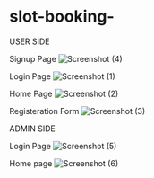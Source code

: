 # slot-booking-
USER SIDE

Signup Page
![Screenshot (4)](https://user-images.githubusercontent.com/109066110/208867277-57fd9521-d455-4698-9e74-b84694700c74.png)

Login Page
![Screenshot (1)](https://user-images.githubusercontent.com/109066110/208868031-3cbd0f0a-59fa-4751-b6ff-8cbcb152d959.png)

Home Page
![Screenshot (2)](https://user-images.githubusercontent.com/109066110/208868635-1523ad49-ca52-441d-b294-b04c550f74aa.png)

Registeration Form
![Screenshot (3)](https://user-images.githubusercontent.com/109066110/208868853-a4ee2eb9-8c33-4057-a041-e72c2b214e35.png)

ADMIN SIDE

Login Page
![Screenshot (5)](https://user-images.githubusercontent.com/109066110/208869057-131e475c-2d99-41b5-8857-3e48c7d47ab8.png)

Home page
![Screenshot (6)](https://user-images.githubusercontent.com/109066110/208869431-2a6bcfcd-5d82-4bb5-b46e-abd8b0d366a2.png)
